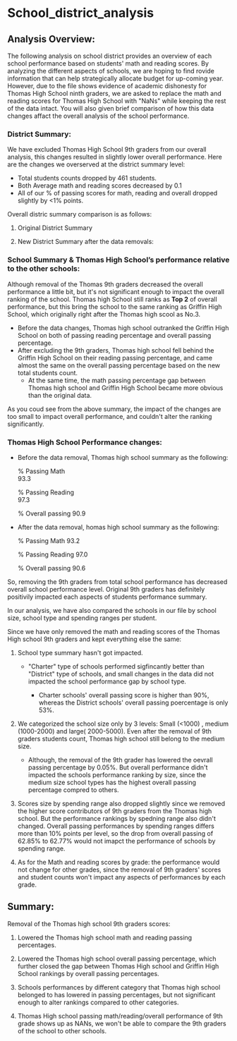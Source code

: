 # School_district_analysis
## Analysis Overview:

The following analysis on school district provides an overview of each school performance based on students' math and reading scores. By analyzing the different aspects of schools, we are hoping to find rovide information that can help strategically allocate budget for up-coming year. 
However, due to the file shows evidence of academic dishonesty for Thomas High School ninth graders, we are asked to replace the math and reading scores for Thomas High School with "NaNs" while keeping the rest of the data intact. You will also given brief comparison of how this data changes affact the overall analysis of the school performance. 

### District Summary:

We have excluded Thomas High School 9th graders from our overall analysis, this changes resulted in slightly lower overall performance. Here are the changes we overserved at the district summary level:
- Total students counts dropped by 461 students.
- Both Average math and reading scores decreased by 0.1
- All of our % of passing scores for math, reading and overall dropped slightly by <1% points.

Overall distric summary comparison is as follows:

1. Original District Summary


2. New District Summary after the data removals:


###  School Summary & Thomas High School’s performance relative to the other schools:

Although removal of the Thomas 9th graders decreased the overall performance a little bit, but it's not significant enough to impact the overall ranking of the school. Thomas high School still ranks as **Top 2**  of overall performance, but this bring the school to the same ranking as Griffin High School, which originally right after the Thomas high scool as No.3. 

- Before the data changes, Thomas high school outranked the Griffin High School on both of passing reading percentage and overall passing percentage. 
- After excluding the 9th graders, Thomas high school fell behind the Griffin High School on their reading passing percentage, and came almost the same on the overall passing percentage based on the new total students count. 
    - At the same time, the math passing percentage gap between Thomas high school and Griffin High School became more obvious than the original data. 

As you coud see from the above summary, the impact of the changes are too small to impact overall performance, and couldn't alter the ranking significantly. 

### Thomas High School Performance changes:

- Before the data removal, Thomas high school summary as the following:

    % Passing Math   
    93.3
    	
    % Passing Reading	
    97.3
    	
    % Overall passing
     90.9                           	

- After the data removal, homas high school summary as the following:


    % Passing Math
     93.2
     
    % Passing Reading
    97.0
    
    % Overall passing
     90.6
   	                	              

So, removing the 9th graders from total school performance has decreased overall school performance level. Original 9th graders has definitely positivily impacted each aspects of students performance summary. 

In our analysis, we have also compared the schools in our file by school size, school type and spending ranges per student.

Since we have only removed the math and reading scores of the Thomas High school 9th graders and kept everything else the same:
1. School type summary hasn't got impacted. 

    - "Charter" type of schools performed sigfincantly better than "District" type of schools, and small changes in the data did not impacted the school performance gap by school type. 

        - Charter schools' overall passing score is higher than 90%, whereas the District schools' overall passing poercentage is only 53%.

2. We categorized the school size only by 3 levels: Small (<1000) , medium (1000-2000) and large( 2000-5000). Even after the removal of 9th graders students count, Thomas high school still belong to the medium size. 

    - Although, the removal of the 9th grader has lowered the oevrall passing percentage by 0.05%. But overall performance didn't impacted the schools performance ranking by size, since the medium size school types has the highest overall passing percentage compred to others.

3. Scores size by spending range also dropped slightly since we removed the higher score contributors of 9th graders from the Thomas high school. But the performance rankings by spedning range also didn't changed. Overall passing performances by spending ranges differs more than 10% points per level, so the drop from overall passing of 62.85% to 62.77% would not imapct the performance of schools by spending range. 

4. As for the Math and reading scores by grade: the performance would not change for other grades, since the removal of 9th graders' scores and student counts won't impact any aspects of performances by each grade. 

## Summary:

Removal of the Thomas high school 9th graders scores:

1. Lowered the Thomas high school math and reading passing percentages.

2. Lowered the Thomas high school overall passing percentage, which further closed the gap between Thomas High school and Griffin High School rankings by overall passing percentages.

3. Schools performances by different category that Thomas high school belonged to has lowered in passing percentages, but not significant enough to alter rankings compared to other categories.

4. Thomas High school passing math/reading/overall performance of 9th grade shows up as NANs, we won't be able to compare the 9th graders of the school to other schools.


